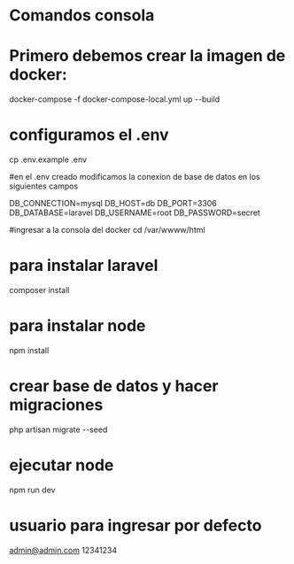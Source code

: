 # Comandos consola

# Primero debemos crear la imagen de docker:

docker-compose -f docker-compose-local.yml up --build

# configuramos el .env
cp .env.example .env

#en el .env creado modificamos la conexion de base de datos en los siguientes campos

DB_CONNECTION=mysql
DB_HOST=db
DB_PORT=3306
DB_DATABASE=laravel
DB_USERNAME=root
DB_PASSWORD=secret

#ingresar a la consola del docker
cd /var/wwww/html

# para instalar laravel
composer install

# para instalar node
npm install

# crear base de datos y hacer migraciones
php artisan migrate --seed

# ejecutar node
npm run dev

# usuario para ingresar por defecto 
admin@admin.com
12341234